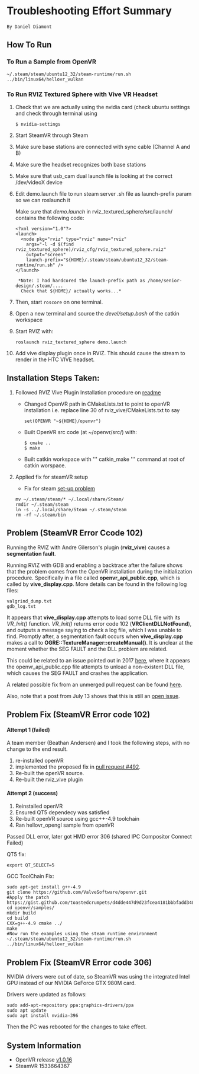 # Troubleshooting Effort Summary
	By Daniel Diamont

## How To Run

### To Run a Sample from OpenVR
```
~/.steam/steam/ubuntu12_32/steam-runtime/run.sh ../bin/linux64/hellovr_vulkan
```

### To Run RVIZ Textured Sphere with Vive VR Headset

1. Check that we are actually using the nvidia card (check ubuntu settings and check through terminal using
    ```
    $ nvidia-settings
    ```

2. Start SteamVR through Steam

3. Make sure base stations are connected with sync cable (Channel A and B)

4. Make sure the headset recognizes both base stations

5. Make sure that usb_cam dual launch file is looking at the correct /dev/videoX device

6. Edit demo.launch file to run steam server .sh file as launch-prefix param so we can roslaunch it

    Make sure that *demo.launch* in rviz_textured_sphere/src/launch/ contains the following code:
    ```
    <?xml version="1.0"?>
    <launch>
      <node pkg="rviz" type="rviz" name="rviz"
        args="-l -d $(find rviz_textured_sphere)/rviz_cfg/rviz_textured_sphere.rviz"
        output="screen"
        launch-prefix="${HOME}/.steam/steam/ubuntu12_32/steam-runtime/run.sh" />
    </launch>
    ```
        *Note: I had hardcored the launch-prefix path as /home/senior-design/.steam/....
         Check that ${HOME}/ actually works...*

7. Then, start ```roscore``` on one terminal.

8. Open a new terminal and source the *devel/setup.bash* of the catkin workspace

9. Start RVIZ with:

    ```
    roslaunch rviz_textured_sphere demo.launch
    ```

10. Add vive display plugin once in RVIZ. This should cause the stream to render in the HTC VIVE headset.



## Installation Steps Taken:

1. Followed RVIZ Vive Plugin Installation procedure on [readme](https://github.com/AndreGilerson/rviz_vive)
	* Changed OpenVR path in CMakeLists.txt to point to openVR installation
		i.e. replace line 30 of rviz_vive/CMakeLists.txt to say
		```
		set(OPENVR "~${HOME}/openvr")
		```

	* Built OpenVR src code (at ~/openvr/src/) with:
		```
		$ cmake ..
		$ make
		```
	* Built catkin workspace with ''' catkin_make ''' command at root of catkin worspace. 
 
2. Applied fix for steamVR setup

	* Fix for steam [set-up problem](https://askubuntu.com/questions/470436/steam-cannot-set-up-steam-data)

	```
	mv ~/.steam/steam/* ~/.local/share/Steam/
	rmdir ~/.steam/steam
	ln -s ../.local/share/Steam ~/.steam/steam
	rm -rf ~/.steam/bin
	```


## Problem (SteamVR Error Ccode 102)

Running the RVIZ with Andre Gilerson's plugin (**rviz_vive**) causes a **segmentation
 fault**.

Running RVIZ with GDB and enabling a backtrace after the failure shows that the problem comes from the OpenVR installation during the initialization procedure. Specifically in a file called **openvr_api_public.cpp**, which is called by **vive_display.cpp**. More details can be found in the following log files:

	valgrind_dump.txt
	gdb_log.txt

It appears that **vive_display.cpp** attempts to load some DLL file with its _VR_Init()_ function. _VR_Init()_ returns error code 102 (**VRClientDLLNotFound**), and outputs a message saying to check a log file, which I was unable to find. Promptly after, a segmentation fault occurs when **vive_display.cpp** makes a call to **OGRE::TextureManager::createManual()**. It is unclear at the moment whether the SEG FAULT and the DLL problem are related.

This could be related to an issue pointed out in 2017 [here](https://github.com/ValveSoftware/openvr/issues/59), where it appears the openvr_api_public.cpp file attempts to unload a non-existent DLL file, which causes the SEG FAULT and crashes the application.

A related possible fix from an unmerged pull request can be found [here](https://github.com/ValveSoftware/openvr/pull/492).

Also, note that a post from July 13 shows that this is still an [open issue](https://github.com/ValveSoftware/openvr/issues/827).

## Problem Fix (SteamVR Error code 102)

#### Attempt 1 (failed) 

A team member (Beathan Andersen) and I took the following steps, with no change to the end result.

1. re-installed openVR
2. implemented the proposed fix in [pull request #492](https://github.com/ValveSoftware/openvr/pull/492).
3. Re-built the openVR source.
4. Re-built the rviz_vive plugin

#### Attempt 2 (success)

1. Reinstalled openVR
2. Ensured QT5 dependecy was satisfied
3. Re-built openVR source using gcc++-4.9 toolchain
4. Ran hellovr_opengl sample from openVR

Passed DLL error, later got HMD error 306 (shared IPC Compositor Connect Failed)

QT5 fix:
```
export QT_SELECT=5
```

GCC ToolChain Fix:
```
sudo apt-get install g++-4.9 
git clone https://github.com/ValveSoftware/openvr.git
#Apply the patch https://gist.github.com/toastedcrumpets/d4dde447d9d23fcea4181bbbfadd3487
cd openvr/samples/
mkdir build
cd build
CXX=g++-4.9 cmake ../
make
#Now run the examples using the steam runtime environment
~/.steam/steam/ubuntu12_32/steam-runtime/run.sh ../bin/linux64/hellovr_vulkan
```

## Problem Fix (SteamVR Error code 306)

NVIDIA drivers were out of date, so SteamVR was using the integrated Intel GPU instead of our NVIDIA GeForce GTX 980M card.

Drivers were updated as follows:

```
sudo add-apt-repository ppa:graphics-drivers/ppa
sudo apt update
sudo apt install nvidia-396
```

Then the PC was rebooted for the changes to take effect.


## System Information

* OpenVR release [v1.0.16](https://github.com/ValveSoftware/openvr/releases/tag/v1.0.16)
* SteamVR 1533664367

